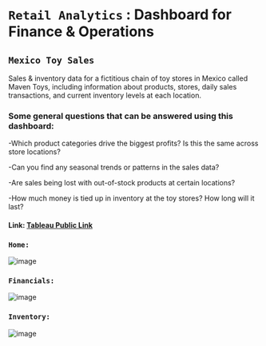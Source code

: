 # `Retail Analytics` : Dashboard for Finance & Operations

## `Mexico Toy Sales`
Sales & inventory data for a fictitious chain of toy stores in Mexico called Maven Toys, including information about products, stores, daily sales transactions, and current inventory levels at each location.

### Some general questions that can be answered using this dashboard:

-Which product categories drive the biggest profits? Is this the same across store locations?

-Can you find any seasonal trends or patterns in the sales data?

-Are sales being lost with out-of-stock products at certain locations?

-How much money is tied up in inventory at the toy stores? How long will it last?


#### Link: <a href="https://public.tableau.com/app/profile/mounika.pokuri/viz/Toystore-General/Financials"> Tableau Public Link </a>

### `Home:`
![image](https://user-images.githubusercontent.com/103931556/228114656-dbc199a6-bdbc-470b-9633-8467eafd32fd.png)

### `Financials:`
![image](https://user-images.githubusercontent.com/103931556/228114735-321e499d-00e0-417a-ac84-5b5c907ab0bd.png)

### `Inventory:`
![image](https://user-images.githubusercontent.com/103931556/228114471-4c8102a6-641c-43f6-9b6f-cd6542156c87.png)
